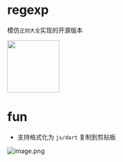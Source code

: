 # regexp

模仿`正则大全`实现的开源版本

<a href="https://apps.apple.com/cn/app/%E6%AD%A3%E5%88%99%E5%A4%A7%E5%85%A8-%E5%BC%80%E5%8F%91%E8%80%85%E5%B8%B8%E7%94%A8%E6%AD%A3%E5%88%99%E8%A1%A8%E8%BE%BE%E5%BC%8F/id1639239495?l=en&mt=12">
<img width="120" src="https://s2.loli.net/2022/11/09/X5FnWqOygbwMG1k.png" />
</a>

# fun

- 支持格式化为 `js/dart` 复制到剪贴板

![image.png](https://s2.loli.net/2022/11/09/cWLN2P8teZy5BRQ.png)